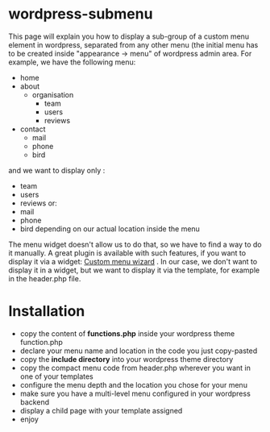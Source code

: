 # wordpress-submenu

This page will explain you how to display a sub-group of a custom menu element in wordpress, separated from any other menu (the initial menu has to be created inside "appearance -> menu" of wordpress admin area.
For example, we have the following menu:
* home
* about
    * organisation
        * team
        * users
        * reviews
* contact
    * mail
    * phone
    * bird

and we want to display only :
* team
* users
* reviews
or:
* mail
* phone
* bird
depending on our actual location inside the menu

The menu widget doesn't allow us to do that, so we have to find a way to do it manually. A great plugin is available with such features, if you want to display it via a widget: [Custom menu wizard](https://wordpress.org/plugins/custom-menu-wizard/) .
In our case, we don't want to display it in a widget, but we want to display it via the template, for example in the header.php file.

# Installation
* copy the content of **functions.php** inside your wordpress theme function.php
* declare your menu name and location in the code you just copy-pasted
* copy the **include directory** into your wordpress theme directory
* copy the compact menu code from header.php wherever you want in one of your templates
* configure the menu depth and the location you chose for your menu
* make sure you have a multi-level menu configured in your wordpress backend
* display a child page with your template assigned
* enjoy
